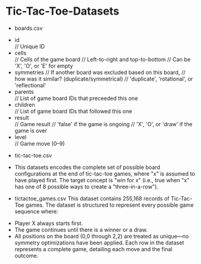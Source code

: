 # Tic-Tac-Toe-Datasets
- boards.csv
+ id         
// Unique ID
+ cells      
// Cells of the game board 
// Left-to-right and top-to-bottom 
// Can be 'X', 'O', or 'E' for empty
+ symmetries 
// If another board was excluded based on this board, 
// how was it similar? (duplicate/symmetrical) 
// 'duplicate', 'rotational', or 'reflectional'
+ parents    
// List of game board IDs that preceeded this one
+ children   
// List of game board IDs that followed this one
+ result     
// Game result
// 'false' if the game is ongoing
// 'X', 'O', or 'draw' if the game is over
+ level      
// Game move (0–9)

- tic-tac-toe.csv
+ This datasets encodes the complete set of possible board configurations at the end of tic-tac-toe games, where "x" is assumed to have played first.  The target concept is "win for x" (i.e., true when "x" has one of 8 possible ways to create a "three-in-a-row").  

- tictactoe_games.csv
This dataset contains 255,168 records of Tic-Tac-Toe games. The dataset is structured to represent every possible game sequence where:
+ Player X always starts first.
+ The game continues until there is a winner or a draw.
+ All positions on the board (0,0 through 2,2) are treated as unique—no symmetry optimizations have been applied.
Each row in the dataset represents a complete game, detailing each move and the final outcome.